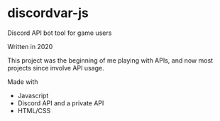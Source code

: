 # discordvar-js
Discord API bot tool for game users

Written in 2020

This project was the beginning of me playing with APIs, and now most projects since involve API usage.

Made with
- Javascript
- Discord API and a private API
- HTML/CSS

